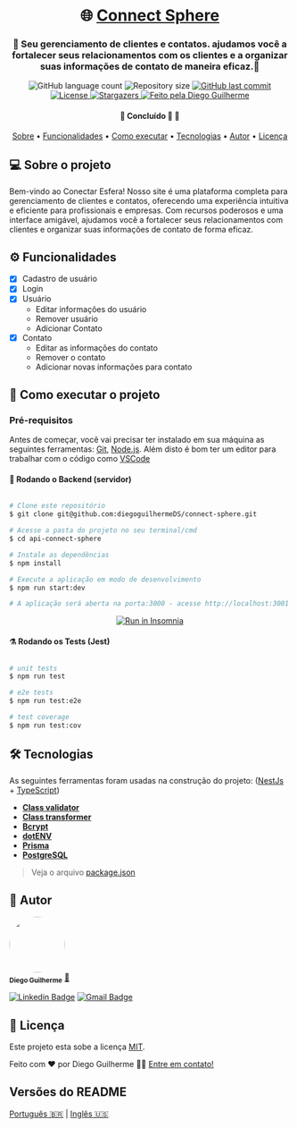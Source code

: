 <h1 align="center">
     🌐 <a href="#" alt="api connect sphere"> Connect Sphere </a>
</h1>

<h3 align="center">
    🤝 Seu gerenciamento de clientes e contatos. ajudamos você a fortalecer seus relacionamentos com os clientes e a organizar suas informações de contato de maneira eficaz.💙
</h3>

<p align="center">
  <img alt="GitHub language count" src="https://img.shields.io/github/languages/count/diegoguilhermeDS/connect-sphere?color=%2304D361">

  <img alt="Repository size" src="https://img.shields.io/github/repo-size/diegoguilhermeDS/connect-sphere">

  <a href="https://github.com/diegoguilhermeDS/connect-sphere/commits/master">
    <img alt="GitHub last commit" src="https://img.shields.io/github/last-commit/diegoguilhermeDS/connect-sphere">
  </a>
  
  <a href="https://github.com/diegoguilhermeDS/connect-sphere/blob/main/LICENSE">
    <img alt="License" src="https://img.shields.io/badge/license-MIT-brightgreen">
  </a>
   
   <a href="https://github.com/diegoguilhermeDS/connect-sphere/stargazers">
    <img alt="Stargazers" src="https://img.shields.io/github/stars/diegoguilhermeDS/connect-sphere?style=social">
  </a>

  <a href="https://github.com/diegoguilhermeDS">
    <img alt="Feito pela Diego Guilherme" src="https://img.shields.io/badge/feito%20por-DiegoGuilherme-%237519C1">
  </a>
</p>

<h4 align="center">
	🚧   Concluído 🚀 🚧
</h4>

<p align="center">
 <a href="#-sobre-o-projeto">Sobre</a> •
 <a href="#-funcionalidades">Funcionalidades</a> •
 <a href="#-como-executar-o-projeto">Como executar</a> • 
 <a href="#-tecnologias">Tecnologias</a> • 
 <a href="#-autor">Autor</a> • 
 <a href="#user-content--licença">Licença</a>
</p>

## 💻 Sobre o projeto
Bem-vindo ao Conectar Esfera!
Nosso site é uma plataforma completa para gerenciamento de clientes e contatos, oferecendo uma experiência intuitiva e eficiente para profissionais e empresas. Com recursos poderosos e uma interface amigável, ajudamos você a fortalecer seus relacionamentos com clientes e organizar suas informações de contato de forma eficaz.

## ⚙️ Funcionalidades
- [x] Cadastro de usuário
- [x] Login
- [x] Usuário
    - Editar informações do usuário
    - Remover usuário
    - Adicionar Contato
- [x] Contato
    - Editar as informações do contato
    - Remover o contato
    - Adicionar novas informações para contato

## 🚀 Como executar o projeto

### Pré-requisitos

Antes de começar, você vai precisar ter instalado em sua máquina as seguintes ferramentas:
[Git](https://git-scm.com), [Node.js](https://nodejs.org/en/). 
Além disto é bom ter um editor para trabalhar com o código como [VSCode](https://code.visualstudio.com/)

#### 🎲 Rodando o Backend (servidor)

```bash

# Clone este repositório
$ git clone git@github.com:diegoguilhermeDS/connect-sphere.git

# Acesse a pasta do projeto no seu terminal/cmd
$ cd api-connect-sphere

# Instale as dependências
$ npm install

# Execute a aplicação em modo de desenvolvimento
$ npm run start:dev

# A aplicação será aberta na porta:3000 - acesse http://localhost:3001

```
<p align="center">
    <a href="https://insomnia.rest/run/?label=Connect%20Sphere&uri=https%3A%2F%2Fraw.githubusercontent.com%2FdiegoguilhermeDS%2Fapi-connect-sphere%2Fdevelop%2Fworkspace" target="_blank"><img src="https://insomnia.rest/images/run.svg" alt="Run in Insomnia"></a>
</p>

#### ⚗️ Rodando os Tests (Jest)

```bash

# unit tests
$ npm run test

# e2e tests
$ npm run test:e2e

# test coverage
$ npm run test:cov

```

## 🛠 Tecnologias

As seguintes ferramentas foram usadas na construção do projeto: ([NestJs](https://nestjs.com/)  +  [TypeScript](https://www.typescriptlang.org/))

-   **[Class validator](https://github.com/typestack/class-validator)**
-   **[Class transformer](https://github.com/typestack/class-transformer)**
-   **[Bcrypt](https://www.npmjs.com/package/bcrypt)**
-   **[dotENV](https://github.com/motdotla/dotenv)**
-   **[Prisma](https://www.prisma.io/)**
-   **[PostgreSQL](https://www.postgresql.org/)**

> Veja o arquivo  [package.json](https://github.com/diegoguilhermeDS/api-connect-sphere/blob/8841a77a0aa90c0e8e45d0e0326ecc0ab4650287/package.json)

## 🦸 Autor

<a href="https://github.com/diegoguilhermeDS">
 <img style="border-radius: 50%;" src="https://avatars.githubusercontent.com/u/110187246?v=4" width="100px;" alt=""/>
 <br />
 <sub><b>Diego Guilherme</b></sub></a> <a href="https://github.com/diegoguilhermeDS" title="Github">🚀</a>
 <br />

[![Linkedin Badge](https://img.shields.io/badge/-Diego-blue?style=flat-square&logo=Linkedin&logoColor=white&link=https://www.linkedin.com/in/diegoguilhermeds/)](https://www.linkedin.com/in/tgmarinho/) 
[![Gmail Badge](https://img.shields.io/badge/-diegoguilherme752@gmail.com-c14438?style=flat-square&logo=Gmail&logoColor=white&link=mailto:diegoguilherme752@gmail.com)](mailto:diegoguilherme752@gmail.com)


## 📝 Licença
Este projeto esta sobe a licença [MIT](./LICENSE).

Feito com ❤️ por Diego Guilherme 👋🏽 [Entre em contato!](https://www.linkedin.com/in/diegoguilhermeds/)

##  Versões do README

[Português 🇧🇷](./README.md)  |  [Inglês 🇺🇸](./README-en.md) 

